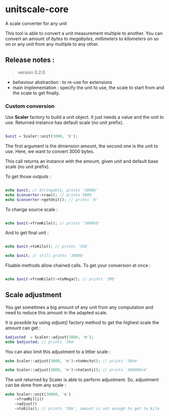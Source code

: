 # unitscale-core

A scale converter for any unit

This tool is able to convert a unit measurement multiple to another.
You can convert an amount of _bytes_ to _megabytes_, _millimeters_ to _kilometers_ on so on or any unit from any multiple to any other.

## Release notes :

> version 0.2.0

- behaviour abstraction : to re-use for extensions
- main implementation : specify the unit to use, the scale to start from and the scale to get finally.

### Custom conversion

Use **Scaler** factory to build a unit object. It just needs a value and the unit to use.
Returned instance has default scale (no unit prefix).

```php

$unit = Scaler::unit(3000, 'b');

```

The first argument is the dimension amount, the second one is the unit to use. Here, we want to convert 3000 bytes.

This call returns an instance with the amount, given unit and default base scale (no unit prefix).

To get those outputs :

```php

echo $unit; // Stringable, prints '3000b'
echo $converter->raw(); // prints 3000
echo $converter->getUnit(); // prints 'b'

```

To change source scale :

```php

echo $unit->fromKilo(); // prints '3000kb'

```
And to get final unit :

```php

echo $unit->toKilo(); // prints '3kb'

echo $unit; // still prints '3000b'

```

Fluable methods allow chained calls. To get your conversion at once :

```php

echo $unit->fromKilo()->toMega(); // prints '3Mb'

```

## Scale adjustment

You get sometimes a big amount of any unit from any computation and need to reduce this amount in the adapted scale.

It is possible by using *adjust()* factory method to get the highest scale the amount can get :

```php
$adjusted  = Scaler::adjust(3000, 'm');
echo $adjusted; // prints '3km'

```

You can also limit this adjustment to a littler scale :

```php
echo Scaler::adjust(3000, 'm')->toHecto(); // prints '30hm'

echo Scaler::adjust(3000, 'm')->toCenti(); // prints '300000cm'

```

The unit returned by Scaler is able to perform adjustment. So, adjustment can be done from any scale :

```php
echo Scaler::unit(30000, 'm')
    ->fromMilli()
    ->adjust()
    ->toKilo(); // prints '30m', amount is not enough to get to kilo
    
```


